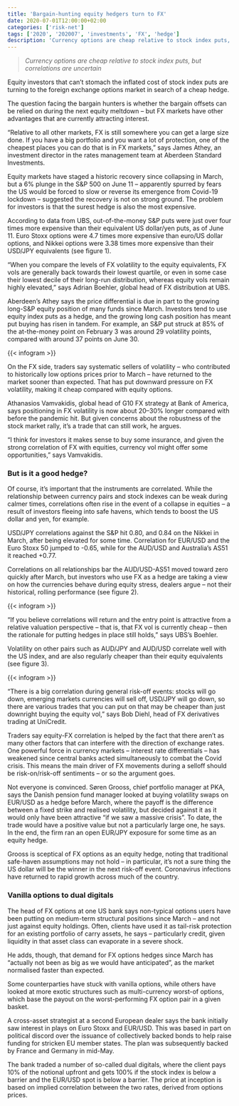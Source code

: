 ```yaml
---
title: 'Bargain-hunting equity hedgers turn to FX'
date: 2020-07-01T12:00:00+02:00
categories: ['risk-net']
tags: ['2020', '202007', 'investments', 'FX', 'hedge']
description: 'Currency options are cheap relative to stock index puts, but correlations are uncertain'
---
```


> _Currency options are cheap relative to stock index puts, but correlations are uncertain_

Equity investors that can’t stomach the inflated cost of stock index puts are turning to the foreign exchange options market in search of a cheap hedge.

The question facing the bargain hunters is whether the bargain offsets can be relied on during the next equity meltdown – but FX markets have other advantages that are currently attracting interest.

“Relative to all other markets, FX is still somewhere you can get a large size done. If you have a big portfolio and you want a lot of protection, one of the cheapest places you can do that is in FX markets,” says James Athey, an investment director in the rates management team at Aberdeen Standard Investments.

Equity markets have staged a historic recovery since collapsing in March, but a 6% plunge in the S&P 500 on June 11 – apparently spurred by fears the US would be forced to slow or reverse its emergence from Covid-19 lockdown – suggested the recovery is not on strong ground. The problem for investors is that the surest hedge is also the most expensive.

According to data from UBS, out-of-the-money S&P puts were just over four times more expensive than their equivalent US dollar/yen puts, as of June 11. Euro Stoxx options were 4.7 times more expensive than euro/US dollar options, and Nikkei options were 3.38 times more expensive than their USD/JPY equivalents (see figure 1).

“When you compare the levels of FX volatility to the equity equivalents, FX vols are generally back towards their lowest quartile, or even in some case their lowest decile of their long-run distribution, whereas equity vols remain highly elevated,” says Adrian Boehler, global head of FX distribution at UBS.

Aberdeen’s Athey says the price differential is due in part to the growing long-S&P equity position of many funds since March. Investors tend to use equity index puts as a hedge, and the growing long cash position has meant put buying has risen in tandem. For example, an S&P put struck at 85% of the at-the-money point on February 3 was around 29 volatility points, compared with around 37 points on June 30.

<div style="display:block; max-width:50%; max-height:60%" class="infogram-embed" data-id="2efd47f0-cf90-474b-a352-821fa4e2e62e" data-type="interactive"></div>
{{< infogram >}}

On the FX side, traders say systematic sellers of volatility – who contributed to historically low options prices prior to March – have returned to the market sooner than expected. That has put downward pressure on FX volatility, making it cheap compared with equity options.

Athanasios Vamvakidis, global head of G10 FX strategy at Bank of America, says positioning in FX volatility is now about 20–30% longer compared with before the pandemic hit. But given concerns about the robustness of the stock market rally, it’s a trade that can still work, he argues.

“I think for investors it makes sense to buy some insurance, and given the strong correlation of FX with equities, currency vol might offer some opportunities,” says Vamvakidis.

### But is it a good hedge?

Of course, it’s important that the instruments are correlated. While the relationship between currency pairs and stock indexes can be weak during calmer times, correlations often rise in the event of a collapse in equities – a result of investors fleeing into safe havens, which tends to boost the US dollar and yen, for example.

USD/JPY correlations against the S&P hit 0.80, and 0.84 on the Nikkei in March, after being elevated for some time. Correlation for EUR/USD and the Euro Stoxx 50 jumped to -0.65, while for the AUD/USD and Australia’s AS51 it reached +0.77.

Correlations on all relationships bar the AUD/USD-AS51 moved toward zero quickly after March, but investors who use FX as a hedge are taking a view on how the currencies behave during equity stress, dealers argue – not their historical, rolling performance (see figure 2).

<div style="display:block; max-width:50%; max-height:60%" class="infogram-embed" data-id="9b4d73d2-6963-414e-a967-5e9ac932041f" data-type="interactive"></div>
{{< infogram >}}

“If you believe correlations will return and the entry point is attractive from a relative valuation perspective – that is, that FX vol is currently cheap – then the rationale for putting hedges in place still holds,” says UBS’s Boehler.

Volatility on other pairs such as AUD/JPY and AUD/USD correlate well with the US index, and are also regularly cheaper than their equity equivalents (see figure 3).

<div style="display:block; max-width:50%; max-height:60%" class="infogram-embed" data-id="4bbe2ebc-ea64-48c5-94b8-88e2526780d2" data-type="interactive"></div>
{{< infogram >}}

“There is a big correlation during general risk-off events: stocks will go down, emerging markets currencies will sell off, USD/JPY will go down, so there are various trades that you can put on that may be cheaper than just downright buying the equity vol,” says Bob Diehl, head of FX derivatives trading at UniCredit.

Traders say equity-FX correlation is helped by the fact that there aren’t as many other factors that can interfere with the direction of exchange rates. One powerful force in currency markets – interest rate differentials – has weakened since central banks acted simultaneously to combat the Covid crisis. This means the main driver of FX movements during a selloff should be risk-on/risk-off sentiments – or so the argument goes.

Not everyone is convinced. Søren Grooss, chief portfolio manager at PKA, says the Danish pension fund manager looked at buying volatility swaps on EUR/USD as a hedge before March, where the payoff is the difference between a fixed strike and realised volatility, but decided against it as it would only have been attractive “if we saw a massive crisis”. To date, the trade would have a positive value but not a particularly large one, he says. In the end, the firm ran an open EUR/JPY exposure for some time as an equity hedge.

Grooss is sceptical of FX options as an equity hedge, noting that traditional safe-haven assumptions may not hold – in particular, it’s not a sure thing the US dollar will be the winner in the next risk-off event. Coronavirus infections have returned to rapid growth across much of the country.

### Vanilla options to dual digitals

The head of FX options at one US bank says non-typical options users have been putting on medium-term structural positions since March – and not just against equity holdings. Often, clients have used it as tail-risk protection for an existing portfolio of carry assets, he says – particularly credit, given liquidity in that asset class can evaporate in a severe shock.

He adds, though, that demand for FX options hedges since March has “actually not been as big as we would have anticipated”, as the market normalised faster than expected.

Some counterparties have stuck with vanilla options, while others have looked at more exotic structures such as multi-currency worst-of options, which base the payout on the worst-performing FX option pair in a given basket.

A cross-asset strategist at a second European dealer says the bank initially saw interest in plays on Euro Stoxx and EUR/USD. This was based in part on political discord over the issuance of collectively backed bonds to help raise funding for stricken EU member states. The plan was subsequently backed by France and Germany in mid-May.

The bank traded a number of so-called dual digitals, where the client pays 10% of the notional upfront and gets 100% if the stock index is below a barrier and the EUR/USD spot is below a barrier. The price at inception is based on implied correlation between the two rates, derived from options prices.

